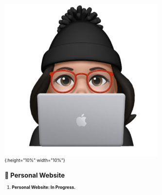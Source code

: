 ![Animoji](src/content/Animoji.png){:height="10%" width="10%"}
## 👾 Personal Website

1.  **Personal Website: In Progress.**
